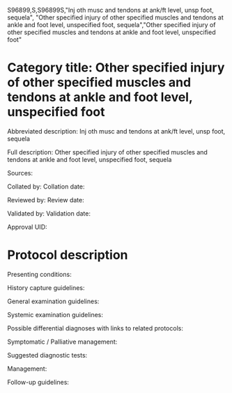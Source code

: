 S96899,S,S96899S,"Inj oth musc and tendons at ank/ft level, unsp foot, sequela", "Other specified injury of other specified muscles and tendons at ankle and foot level, unspecified foot, sequela","Other specified injury of other specified muscles and tendons at ankle and foot level, unspecified foot"
# Category title: Other specified injury of other specified muscles and tendons at ankle and foot level, unspecified foot

Abbreviated description: Inj oth musc and tendons at ank/ft level, unsp foot, sequela

Full description: Other specified injury of other specified muscles and tendons at ankle and foot level, unspecified foot, sequela

Sources:

Collated by:
Collation date:

Reviewed by:
Review date:

Validated by:
Validation date:

Approval UID:

# Protocol description

Presenting conditions:

History capture guidelines:

General examination guidelines:

Systemic examination guidelines:

Possible differential diagnoses with links to related protocols:

Symptomatic / Palliative management:

Suggested diagnostic tests:

Management:

Follow-up guidelines:
